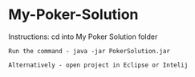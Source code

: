 # My-Poker-Solution


Instructions:
    cd into My Poker Solution folder

    Run the command - java -jar PokerSolution.jar

    Alternatively - open project in Eclipse or Intelij






